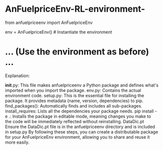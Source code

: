 # AnFuelpriceEnv-RL-environment-
from anfuelpriceenv import AnFuelpriceEnv

 env = AnFuelpriceEnv()  # Instantiate the environment
# ... (Use the environment as before) ...




Explanation:

__init__.py: This file makes anfuelpriceenv a Python package and defines what's imported when you import the package.
env.py: Contains the actual environment code.
setup.py: This is the essential file for installing the package. It provides metadata (name, version, dependencies) to pip.
find_packages(): Automatically finds and includes all sub-packages.
install_requires: Lists all the dependencies your package needs.
pip install -e .: Installs the package in editable mode, meaning changes you make to the code will be immediately reflected without reinstalling.
DataDic.pt Ensure the DataDic.pt file is in the anfuelpriceenv directory and is included in setup.py
By following these steps, you can create a distributable package for your AnFuelpriceEnv environment, allowing you to share and reuse it more easily.
